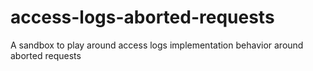 # access-logs-aborted-requests
A sandbox to play around access logs implementation behavior around aborted requests
